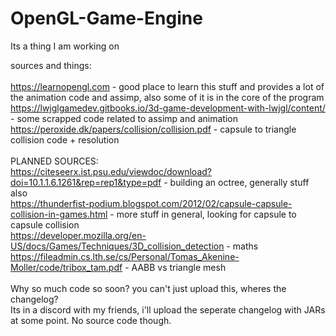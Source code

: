# OpenGL-Game-Engine
Its a thing I am working on

sources and things:<br><br>
https://learnopengl.com - good place to learn this stuff and provides a lot of the animation code and assimp, also some of it is in the core of the program<br>
https://lwjglgamedev.gitbooks.io/3d-game-development-with-lwjgl/content/ - some scrapped code related to assimp and animation<br>
https://peroxide.dk/papers/collision/collision.pdf - capsule to triangle collision code + resolution<br><br>
PLANNED SOURCES:<br>
https://citeseerx.ist.psu.edu/viewdoc/download?doi=10.1.1.6.1261&rep=rep1&type=pdf - building an octree, generally stuff also<br>
https://thunderfist-podium.blogspot.com/2012/02/capsule-capsule-collision-in-games.html - more stuff in general, looking for capsule to capsule collision<br>
https://developer.mozilla.org/en-US/docs/Games/Techniques/3D_collision_detection - maths</br>
https://fileadmin.cs.lth.se/cs/Personal/Tomas_Akenine-Moller/code/tribox_tam.pdf - AABB vs triangle mesh<br><br>
Why so much code so soon? you can't just upload this, wheres the changelog?<br>
Its in a discord with my friends, i'll upload the seperate changelog with JARs at some point. No source code though.
